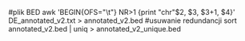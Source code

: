 #plik BED
awk 'BEGIN{OFS="\t"} NR>1 {print "chr"$2, $3, $3+1, $4}' DE_annotated_v2.txt > annotated_v2.bed
#usuwanie redundancji
sort annotated_v2.bed | uniq > annotated_v2_unique.bed


